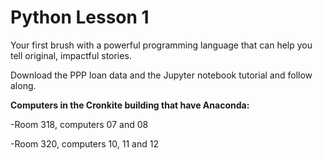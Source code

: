 # Python Lesson 1
Your first brush with a powerful programming language that can help you tell original, impactful stories. 

Download the PPP loan data and the Jupyter notebook tutorial and follow along.

<b>Computers in the Cronkite building that have Anaconda:</b> 

-Room 318, computers 07 and 08 

-Room 320, computers 10, 11 and 12


